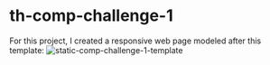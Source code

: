 # th-comp-challenge-1

For this project, I created a responsive web page modeled after this template: 
![static-comp-challenge-1-template](https://cloud.githubusercontent.com/assets/25699277/26367089/aff46a14-3faa-11e7-8992-329a77ca6b28.jpg)

